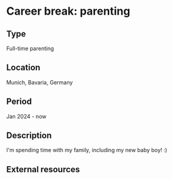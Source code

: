 # Career break: parenting

## Type

Full-time parenting

## Location

Munich, Bavaria, Germany

## Period

Jan 2024 - now

## Description

I'm spending time with my family, including my new baby boy! :)

## External resources
